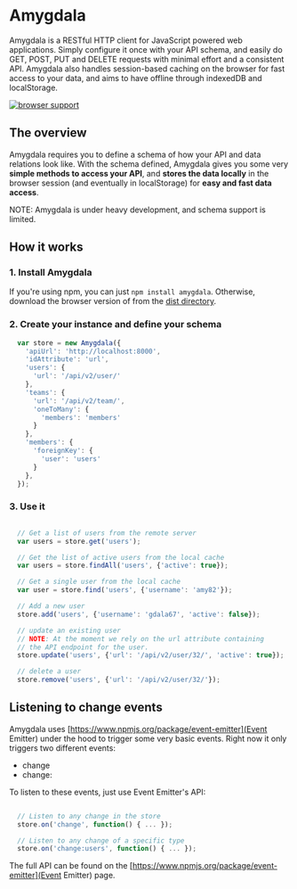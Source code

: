 Amygdala
========

Amygdala is a RESTful HTTP client for JavaScript powered web applications. Simply configure it once
with your API schema, and easily do GET, POST, PUT and DELETE requests with minimal effort and a consistent API.
Amygdala also handles session-based caching on the browser for fast access to your data, and
aims to have offline through indexedDB and localStorage.

[![browser support](https://ci.testling.com/lincolnloop/amygdala.png)
](https://ci.testling.com/lincolnloop/amygdala)

## The overview

Amygdala requires you to define a schema of how your API and data relations
look like. With the schema defined, Amygdala gives you some very **simple
methods to access your API**, and **stores the data locally** in the browser
session (and eventually in localStorage) for **easy and fast data access**.

NOTE: Amygdala is under heavy development, and schema support is limited.

## How it works

### 1. Install Amygdala

If you're using npm, you can just `npm install amygdala`. Otherwise, download
the browser version of from the [dist directory](https://github.com/lincolnloop/amygdala/tree/master/dist).

### 2. Create your instance and define your schema

```javascript
  var store = new Amygdala({
    'apiUrl': 'http://localhost:8000',
    'idAttribute': 'url',
    'users': {
      'url': '/api/v2/user/'
    },
    'teams': {
      'url': '/api/v2/team/',
      'oneToMany': {
        'members': 'members'
      }
    },
    'members': {
      'foreignKey': {
        'user': 'users'
      }
    },
  });

```

### 3. Use it

```javascript

  // Get a list of users from the remote server
  var users = store.get('users');

  // Get the list of active users from the local cache
  var users = store.findAll('users', {'active': true});

  // Get a single user from the local cache
  var user = store.find('users', {'username': 'amy82'});

  // Add a new user
  store.add('users', {'username': 'gdala67', 'active': false});

  // update an existing user
  // NOTE: At the moment we rely on the url attribute containing
  // the API endpoint for the user.
  store.update('users', {'url': '/api/v2/user/32/', 'active': true});

  // delete a user
  store.remove('users', {'url': '/api/v2/user/32/'});

```

## Listening to change events

Amygdala uses [https://www.npmjs.org/package/event-emitter](Event Emitter) under the hood
to trigger some very basic events. Right now it only triggers two different events:

* change
* change:<type>

To listen to these events, just use Event Emitter's API:

```javascript

  // Listen to any change in the store
  store.on('change', function() { ... });

  // Listen to any change of a specific type
  store.on('change:users', function() { ... });

```
The full API can be found on the [https://www.npmjs.org/package/event-emitter](Event Emitter) page.

